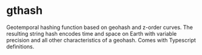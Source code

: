 # gthash
Geotemporal hashing function based on geohash and z-order curves.  The resulting string hash encodes time and space on Earth with variable precision and all other characteristics of a geohash.  Comes with Typescript definitions.
